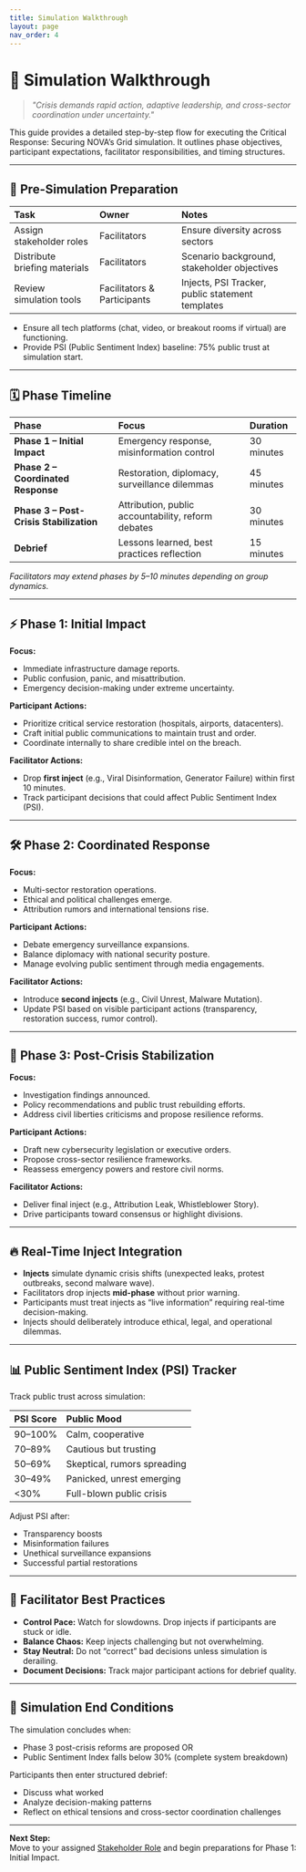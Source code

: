 ```yaml
---
title: Simulation Walkthrough
layout: page
nav_order: 4
---
```


# 🧪 Simulation Walkthrough

> _"Crisis demands rapid action, adaptive leadership, and cross-sector coordination under uncertainty."_

This guide provides a detailed step-by-step flow for executing the Critical Response: Securing NOVA’s Grid simulation. It outlines phase objectives, participant expectations, facilitator responsibilities, and timing structures.

---

## 🏁 Pre-Simulation Preparation

| Task | Owner | Notes |
|:---|:---|:---|
| Assign stakeholder roles | Facilitators | Ensure diversity across sectors |
| Distribute briefing materials | Facilitators | Scenario background, stakeholder objectives |
| Review simulation tools | Facilitators & Participants | Injects, PSI Tracker, public statement templates |

- Ensure all tech platforms (chat, video, or breakout rooms if virtual) are functioning.
- Provide PSI (Public Sentiment Index) baseline: 75% public trust at simulation start.

---

## 🗓️ Phase Timeline

| Phase | Focus | Duration |
|:---|:---|:---|
| **Phase 1 – Initial Impact** | Emergency response, misinformation control | 30 minutes |
| **Phase 2 – Coordinated Response** | Restoration, diplomacy, surveillance dilemmas | 45 minutes |
| **Phase 3 – Post-Crisis Stabilization** | Attribution, public accountability, reform debates | 30 minutes |
| **Debrief** | Lessons learned, best practices reflection | 15 minutes |

*Facilitators may extend phases by 5–10 minutes depending on group dynamics.*

---

## ⚡ Phase 1: Initial Impact

**Focus:**
- Immediate infrastructure damage reports.
- Public confusion, panic, and misattribution.
- Emergency decision-making under extreme uncertainty.

**Participant Actions:**
- Prioritize critical service restoration (hospitals, airports, datacenters).
- Craft initial public communications to maintain trust and order.
- Coordinate internally to share credible intel on the breach.

**Facilitator Actions:**
- Drop **first inject** (e.g., Viral Disinformation, Generator Failure) within first 10 minutes.
- Track participant decisions that could affect Public Sentiment Index (PSI).

---

## 🛠️ Phase 2: Coordinated Response

**Focus:**
- Multi-sector restoration operations.
- Ethical and political challenges emerge.
- Attribution rumors and international tensions rise.

**Participant Actions:**
- Debate emergency surveillance expansions.
- Balance diplomacy with national security posture.
- Manage evolving public sentiment through media engagements.

**Facilitator Actions:**
- Introduce **second injects** (e.g., Civil Unrest, Malware Mutation).
- Update PSI based on visible participant actions (transparency, restoration success, rumor control).

---

## 🧹 Phase 3: Post-Crisis Stabilization

**Focus:**
- Investigation findings announced.
- Policy recommendations and public trust rebuilding efforts.
- Address civil liberties criticisms and propose resilience reforms.

**Participant Actions:**
- Draft new cybersecurity legislation or executive orders.
- Propose cross-sector resilience frameworks.
- Reassess emergency powers and restore civil norms.

**Facilitator Actions:**
- Deliver final inject (e.g., Attribution Leak, Whistleblower Story).
- Drive participants toward consensus or highlight divisions.

---

## 🔥 Real-Time Inject Integration

- **Injects** simulate dynamic crisis shifts (unexpected leaks, protest outbreaks, second malware wave).
- Facilitators drop injects **mid-phase** without prior warning.
- Participants must treat injects as “live information” requiring real-time decision-making.
- Injects should deliberately introduce ethical, legal, and operational dilemmas.

---

## 📊 Public Sentiment Index (PSI) Tracker

Track public trust across simulation:

| PSI Score | Public Mood |
|:---|:---|
| 90–100% | Calm, cooperative |
| 70–89% | Cautious but trusting |
| 50–69% | Skeptical, rumors spreading |
| 30–49% | Panicked, unrest emerging |
| <30% | Full-blown public crisis |

Adjust PSI after:
- Transparency boosts
- Misinformation failures
- Unethical surveillance expansions
- Successful partial restorations

---

## 🧠 Facilitator Best Practices

- **Control Pace:** Watch for slowdowns. Drop injects if participants are stuck or idle.
- **Balance Chaos:** Keep injects challenging but not overwhelming.
- **Stay Neutral:** Do not “correct” bad decisions unless simulation is derailing.
- **Document Decisions:** Track major participant actions for debrief quality.

---

## 🎯 Simulation End Conditions

The simulation concludes when:
- Phase 3 post-crisis reforms are proposed OR
- Public Sentiment Index falls below 30% (complete system breakdown)

Participants then enter structured debrief:

- Discuss what worked
- Analyze decision-making patterns
- Reflect on ethical tensions and cross-sector coordination challenges

---

**Next Step:**  
Move to your assigned [Stakeholder Role](/future-of-security/roles) and begin preparations for Phase 1: Initial Impact.
